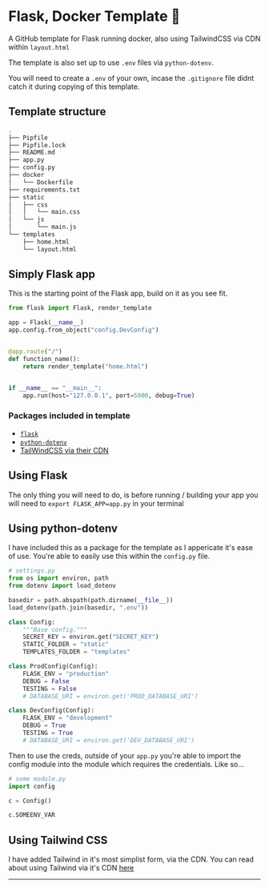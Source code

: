 # Flask, Docker Template 🐳

A GitHub template for Flask running docker, also using TailwindCSS via CDN within `layout.html`

The template is also set up to use `.env` files via `python-dotenv`.

You will need to create a `.env` of your own, incase the `.gitignore` file didnt catch it during copying of this template.

## Template structure

```bash
.
├── Pipfile
├── Pipfile.lock
├── README.md
├── app.py
├── config.py
├── docker
│   └── Dockerfile
├── requirements.txt
├── static
│   ├── css
│   │   └── main.css
│   └── js
│       └── main.js
└── templates
    ├── home.html
    └── layout.html
```

## Simply Flask app

This is the starting point of the Flask app, build on it as you see fit.

```python
from flask import Flask, render_template

app = Flask(__name__)
app.config.from_object("config.DevConfig")


@app.route("/")
def function_name():
    return render_template("home.html")


if __name__ == "__main__":
    app.run(host="127.0.0.1", port=5000, debug=True)
```

### Packages included in template

- [`flask`](https://flask-sqlalchemy.palletsprojects.com/en/2.x/)
- [`python-dotenv`](https://pypi.org/project/python-dotenv/)
- [TailWindCSS via their CDN](https://tailwindcss.com)

## Using Flask

The only thing you will need to do, is before running / building your app you will need to `export FLASK_APP=app.py` in your terminal


## Using python-dotenv

I have included this as a package for the template as I appericate it's ease of use. You're able to easily use this within the `config.py` file.

```python
# settings.py
from os import environ, path
from dotenv import load_dotenv

basedir = path.abspath(path.dirname(__file__))
load_dotenv(path.join(basedir, ".env"))

class Config:
    """Base config."""
    SECRET_KEY = environ.get("SECRET_KEY")
    STATIC_FOLDER = "static"
    TEMPLATES_FOLDER = "templates"

class ProdConfig(Config):
    FLASK_ENV = "production"
    DEBUG = False
    TESTING = False
    # DATABASE_URI = environ.get('PROD_DATABASE_URI')

class DevConfig(Config):
    FLASK_ENV = "development"
    DEBUG = True
    TESTING = True
    # DATABASE_URI = environ.get('DEV_DATABASE_URI')
```

Then to use the creds, outside of your `app.py` you're able to import the config module into the module which requires the credentials. Like so...

```python
# some module.py
import config

c = Config()

c.SOMEENV_VAR
```

## Using Tailwind CSS

I have added Tailwind in it's most simplist form, via the CDN. You can read about using Tailwind via it's CDN [here](https://tailwindcss.com/docs/installation#using-tailwind-via-cdn)

---


